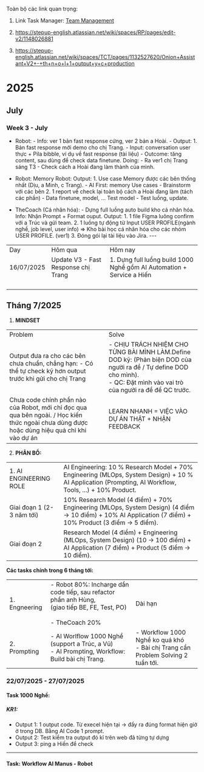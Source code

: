 Toàn bộ các link quan trọng:

1. Link Task Manager: [Team Management](https://stepupenglish.sg.larksuite.com/docx/IMd1dyI6qojomlx7Ddol3S05gNb?table=tblc8CmGjl7QKPi6&view=vewuCREkVn&302from=wiki)
    
2. https://stepup-english.atlassian.net/wiki/spaces/RP/pages/edit-v2/1148026881
    
3. https://stepup-english.atlassian.net/wiki/spaces/TCT/pages/1132527620/Onion+Assistant+V2+-+th+n+o+l+1+output+y+c+production
    

# 2025

## July

### Week 3 - July

  

- Robot: - Info: ver 1 bản fast response cứng, ver 2 bản a Hoài. - Output: 1. Bản fast response mới demo cho chị Trang. - Input: conversation user thực + Pila bibble, ví dụ về fast response (tài liệu) - Outcome: tăng content, sau dùng để check data finetune. Doing: - Ra ver1 chị Trang sáng T3 - Check cách a Hoài đang làm thành của mình.
    
- Robot: Memory Robot: Output: 1. Use case Memory được các bên thống nhất (Dịu, a Minh, c Trang). - AI First: memory Use cases - Brainstorm với các bên 2. 1 report về check lại toàn bộ cách a Hoài đang làm (tách các phần) - Data finetune, model, ... Test model - Test luồng, update.
    
- TheCoach (Cá nhân hóa): - Dựng full luồng auto build kho cá nhân hóa. Info: Nhận Prompt + Format ouput. Output: 1. 1 file Figma luông confirm với a Trúc và gửi team. 2. 1 luồng tự động từ Input USER PROFILE(ngành nghề, job level, user info) => Kho bài học cá nhân hóa cho các nhóm USER PROFILE. (ver1) 3. Đóng gói lại tài liệu vào Jira. ---
    

  

|            |                                     |                                                                       |
| ---------- | ----------------------------------- | --------------------------------------------------------------------- |
| Day        | Hôm qua                             | Hôm nay                                                               |
| 16/07/2025 | Update V3 - Fast Response chị Trang | 1. Dựng full luồng build 1000 Nghề gồm AI Automation + Service a Hiến |
|            |                                     |                                                                       |
|            |                                     |                                                                       |
|            |                                     |                                                                       |
|            |                                     |                                                                       |

## Tháng 7/2025

1. **MINDSET**
    

|   |   |   |
|---|---|---|
|Problem||Solve|
|Output đưa ra cho các bên chưa chuẩn, chẳng hạn: - Có thể tự check kỹ hơn output trước khi gửi cho chị Trang||- CHỊU TRÁCH NHIỆM CHO TỪNG BÀI MÌNH LÀM.Define DOD kỹ: (Phản biện DOD của người ra đề / Tự define DOD cho mình).  <br>- QC: Đặt mình vào vai trò của người ra đề để QC trước.|
|Chưa code chính phần nào của Robot, mới chỉ đọc qua qua bên ngoài. / Học kiến thức ngoài chưa dùng được hoặc dùng hiệu quả chỉ khi vào dự án||LEARN NHANH = VIỆC VÀO DỰ ÁN THẬT + NHẬN FEEDBACK|

2. **PHÂN BỔ:**
    

|   |   |
|---|---|
|1. AI ENGINEERING ROLE|AI Engineering: 10 % Research Model + 70% Engineering (MLOps, System Design) + 10 % AI Application (Prompting, AI Workflow, Tools, ...) + 10% Product.|
|Giai đoạn 1 (2-3 năm tới)|10% Research Model (4 điểm) + 70% Engineering (MLOps, System Design) (4 điểm -> 10 điểm) + 10% AI Application (7 điểm) + 10% Product (3 điểm -> 5 điểm).|
|Giai đoạn 2|Research Model (4 điểm) + Engineering (MLOps, System Design) (10 -> 100 điểm) + AI Application (7 điểm) + Product (5 điểm -> 10 điểm).|

  

**Các tasks chính trong 6 tháng tới:**

  

|   |   |   |
|---|---|---|
|1. Engneering|- Robot 80%: Incharge dần code tiếp, sau refactor phần anh Hùng,  <br>(giao tiếp BE, FE, Test, PO)  <br>  <br>- TheCoach 20%|Dài hạn|
|2. Prompting|- AI Worlflow 1000 Nghề (support a Trúc, a Vũ)  <br>- AI Prompting, Workflow: Build bài chị Trang.|- Workflow 1000 Nghề ko quá khó  <br>- Bài chị Trang cần Problem Solving 2 tuần tới.|

  
### 22/07/2025 - 27/07/2025 

#### Task 1000 Nghề: 
##### KR1: 
- Output 1: 1 output code. Từ execel hiện tại -> đẩy ra đúng format hiện giờ ở trong DB. Bằng AI Code 1 prompt. 
- Output 2: Test kiểm tra output đó kĩ trên web đã từng tự dựng 
- Output 3: ping a Hiến để check
---
#### Task: Workflow AI Manus - Robot 


